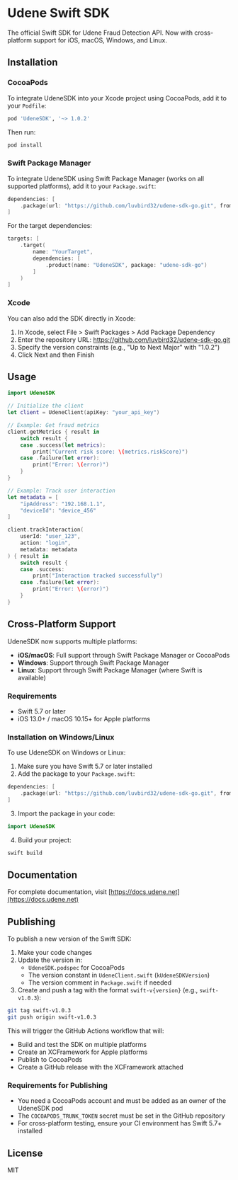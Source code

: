 
# Udene Swift SDK

The official Swift SDK for Udene Fraud Detection API. Now with cross-platform support for iOS, macOS, Windows, and Linux.

## Installation

### CocoaPods

To integrate UdeneSDK into your Xcode project using CocoaPods, add it to your `Podfile`:

```ruby
pod 'UdeneSDK', '~> 1.0.2'
```

Then run:

```bash
pod install
```

### Swift Package Manager

To integrate UdeneSDK using Swift Package Manager (works on all supported platforms), add it to your `Package.swift`:

```swift
dependencies: [
    .package(url: "https://github.com/luvbird32/udene-sdk-go.git", from: "1.0.2")
]
```

For the target dependencies:

```swift
targets: [
    .target(
        name: "YourTarget",
        dependencies: [
            .product(name: "UdeneSDK", package: "udene-sdk-go")
        ]
    )
]
```

### Xcode

You can also add the SDK directly in Xcode:

1. In Xcode, select File > Swift Packages > Add Package Dependency
2. Enter the repository URL: https://github.com/luvbird32/udene-sdk-go.git
3. Specify the version constraints (e.g., "Up to Next Major" with "1.0.2")
4. Click Next and then Finish

## Usage

```swift
import UdeneSDK

// Initialize the client
let client = UdeneClient(apiKey: "your_api_key")

// Example: Get fraud metrics
client.getMetrics { result in
    switch result {
    case .success(let metrics):
        print("Current risk score: \(metrics.riskScore)")
    case .failure(let error):
        print("Error: \(error)")
    }
}

// Example: Track user interaction
let metadata = [
    "ipAddress": "192.168.1.1",
    "deviceId": "device_456"
]

client.trackInteraction(
    userId: "user_123",
    action: "login",
    metadata: metadata
) { result in
    switch result {
    case .success:
        print("Interaction tracked successfully")
    case .failure(let error):
        print("Error: \(error)")
    }
}
```

## Cross-Platform Support

UdeneSDK now supports multiple platforms:

- **iOS/macOS**: Full support through Swift Package Manager or CocoaPods
- **Windows**: Support through Swift Package Manager
- **Linux**: Support through Swift Package Manager (where Swift is available)

### Requirements

- Swift 5.7 or later
- iOS 13.0+ / macOS 10.15+ for Apple platforms

### Installation on Windows/Linux

To use UdeneSDK on Windows or Linux:

1. Make sure you have Swift 5.7 or later installed
2. Add the package to your `Package.swift`:

```swift
dependencies: [
    .package(url: "https://github.com/luvbird32/udene-sdk-go.git", from: "1.0.2")
]
```

3. Import the package in your code:

```swift
import UdeneSDK
```

4. Build your project:

```bash
swift build
```

## Documentation

For complete documentation, visit [https://docs.udene.net](https://docs.udene.net)

## Publishing

To publish a new version of the Swift SDK:

1. Make your code changes
2. Update the version in:
   - `UdeneSDK.podspec` for CocoaPods
   - The version constant in `UdeneClient.swift` (`kUdeneSDKVersion`)
   - The version comment in `Package.swift` if needed
3. Create and push a tag with the format `swift-v{version}` (e.g., `swift-v1.0.3`):

```bash
git tag swift-v1.0.3
git push origin swift-v1.0.3
```

This will trigger the GitHub Actions workflow that will:
- Build and test the SDK on multiple platforms
- Create an XCFramework for Apple platforms
- Publish to CocoaPods
- Create a GitHub release with the XCFramework attached

### Requirements for Publishing

- You need a CocoaPods account and must be added as an owner of the UdeneSDK pod
- The `COCOAPODS_TRUNK_TOKEN` secret must be set in the GitHub repository
- For cross-platform testing, ensure your CI environment has Swift 5.7+ installed

## License

MIT
